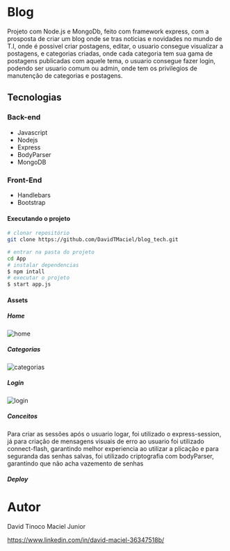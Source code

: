 # Blog
Projeto com Node.js e MongoDb, feito com framework express, com a prosposta de criar um blog onde se tras noticias e novidades no mundo de T.I, onde é possivel criar postagens, editar, o usuario consegue visualizar a postagens, e categorias criadas, onde cada categoria tem sua gama de postagens publicadas com aquele tema, o usuario consegue fazer login, podendo ser usuario comum ou admin, onde tem os privilegios de manutenção de categorias e postagens.  

<h2>Tecnologias</h2> 


<h3>Back-end</h3>
<ul>
    <li>Javascript</li>
    <li>Nodejs</li>
    <li>Express</li>
    <li>BodyParser</li>
    <li>MongoDB</li>
</ul>
<h3>Front-End</h3>
<ul>
    <li>Handlebars</li>
    <li>Bootstrap</li>
</ul>
<h4>Executando o projeto</h4>

```bash
# clonar repositório
git clone https://github.com/DavidTMaciel/blog_tech.git

# entrar na pasta do projeto 
cd App
# instalar dependencias
$ npm intall
# executar o projeto
$ start app.js
```
<h4>Assets</h4>
<h5>Home</h5>

![home](https://github.com/DavidTMaciel/blog/assets/107083288/61f931ff-09fa-4cee-b517-72784cdf7c23)
<h5>Categorias </h5>

![categorias](https://github.com/DavidTMaciel/blog/assets/107083288/c8baade9-473c-47cb-84bc-41421e0950b3)
<h5>Login</h5>

![login](https://github.com/DavidTMaciel/blog/assets/107083288/2fd89b8c-5c13-4368-a28e-a29c57bed98f)

<h5>Conceitos</h5>
<p>Para criar as sessões após o usuario logar, foi utilizado o express-session, já para criação de mensagens visuais de erro ao usuario foi utilizado connect-flash, garantindo melhor experiencia ao utilizar a plicação e para seguranda das senhas salvas, foi utilizado criptografia com bodyParser, garantindo que não acha vazemento de senhas <p>

<h5>Deploy</h5>


# Autor

David Tinoco Maciel Junior

https://www.linkedin.com/in/david-maciel-36347518b/


